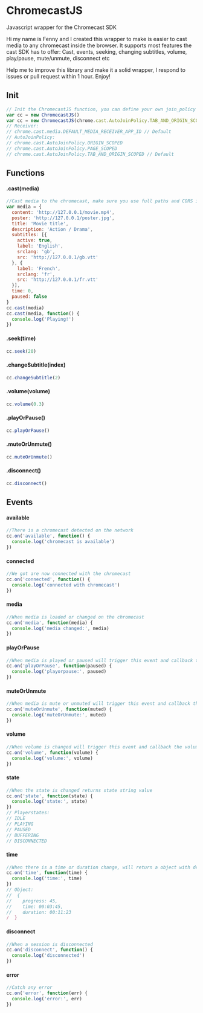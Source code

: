 # ChromecastJS
Javascript wrapper for the Chromecast SDK

Hi my name is Fenny and I created this wrapper to make is easier to cast media to any chromecast inside the browser.
It supports most features the cast SDK has to offer:
Cast, events, seeking, changing subtitles, volume, play/pause, mute/unmute, disconnect etc

Help me to improve this library and make it a solid wrapper, I respond to issues or pull request within 1 hour.
Enjoy!

## Init
```javascript
// Init the ChromecastJS function, you can define your own join_policy and receiver_app_id.
var cc = new ChromecastJS()
var cc = new ChromecastJS(chrome.cast.AutoJoinPolicy.TAB_AND_ORIGIN_SCOPED, chrome.cast.media.DEFAULT_MEDIA_RECEIVER_APP_ID)
// Receiver:
// chrome.cast.media.DEFAULT_MEDIA_RECEIVER_APP_ID // Default
// AutoJoinPolicy:
// chrome.cast.AutoJoinPolicy.ORIGIN_SCOPED
// chrome.cast.AutoJoinPolicy.PAGE_SCOPED
// chrome.cast.AutoJoinPolicy.TAB_AND_ORIGIN_SCOPED // Default
```
## Functions
#### .cast(media)
```javascript
//Cast media to the chromecast, make sure you use full paths and CORS is enabled
var media = {
  content: 'http://127.0.0.1/movie.mp4',
  poster: 'http://127.0.0.1/poster.jpg',
  title: 'Movie title',
  description: 'Action / Drama',
  subtitles: [{
    active: true,
    label: 'English',
    srclang: 'gb',
    src: 'http://127.0.0.1/gb.vtt'
  }, {
    label: 'French',
    srclang: 'fr',
    src: 'http://127.0.0.1/fr.vtt'
  }],
  time: 0,
  paused: false
}
cc.cast(media)
cc.cast(media, function() {
  console.log('Playing!')
})
```
#### .seek(time)
```javascript
cc.seek(20)
```
#### .changeSubtitle(index)
```javascript
cc.changeSubtitle(2)
```
#### .volume(volume)
```javascript
cc.volume(0.3)
```
#### .playOrPause()
```javascript
cc.playOrPause()
```
#### .muteOrUnmute()
```javascript
cc.muteOrUnmute()
```
#### .disconnect()
```javascript
cc.disconnect()
```
## Events
#### available
```javascript
//There is a chromecast detected on the network
cc.on('available', function() {
  console.log('chromecast is available')
})
```
#### connected
```javascript
//We got are now connected with the chromecast
cc.on('connected', function() {
  console.log('connected with chromecast')
})
```
#### media
```javascript
//When media is loaded or changed on the chromecast
cc.on('media', function(media) {
  console.log('media changed:', media)
})
```
#### playOrPause
```javascript
//When media is played or paused will trigger this event and callback the paused boolean
cc.on('playOrPause', function(paused) {
  console.log('playorpause:', paused)
})
```
#### muteOrUnmute
```javascript
//When media is mute or unmuted will trigger this event and callback the muted boolean
cc.on('muteOrUnmute', function(muted) {
  console.log('muteOrUnmute:', muted)
})
```
#### volume
```javascript
//When volume is changed will trigger this event and callback the volume int value
cc.on('volume', function(volume) {
  console.log('volume:', volume)
})
```
#### state
```javascript
//When the state is changed returns state string value
cc.on('state', function(state) {
  console.log('state:', state)
})
// Playerstates:
// IDLE
// PLAYING
// PAUSED
// BUFFERING
// DISCONNECTED
```
#### time
```javascript
//When there is a time or duration change, will return a object with details
cc.on('time', function(time) {
  console.log('time:', time)
})
// Object:
//  {
//    progress: 45,
//    time: 00:03:45,
//    duration: 00:11:23
/  }
```
#### disconnect
```javascript
//When a session is disconnected
cc.on('disconnect', function() {
  console.log('disconnected')
})
```
#### error
```javascript
//Catch any error
cc.on('error', function(err) {
  console.log('error:', err)
})
```
